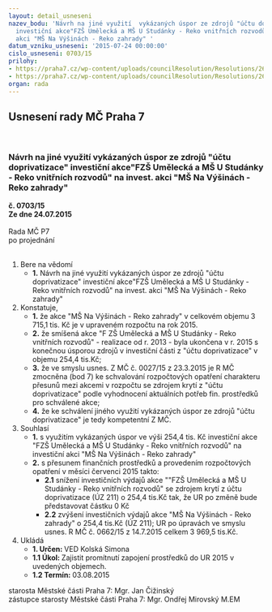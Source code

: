 ```yaml
---
layout: detail_usneseni
nazev_bodu: 'Návrh na jiné využití  vykázaných úspor ze zdrojů "účtu doprivatizace"
  investiční akce"FZŠ Umělecká a MŠ U Studánky - Reko vnitřních rozvodů" na invest.
  akci "MŠ Na Výšinách - Reko zahrady" '
datum_vzniku_usneseni: '2015-07-24 00:00:00'
cislo_usneseni: 0703/15
prilohy:
- https://praha7.cz/wp-content/uploads/councilResolution/Resolutions/26146/47-15-p%c5%99.1_d%c5%afvodov%c3%a1_zpr%c3%a1va.doc
- https://praha7.cz/wp-content/uploads/councilResolution/Resolutions/26146/47-15-p%c5%99esun_2544_tis__k%c4%8d_zastupitelstvo_(2).doc
organ: rada
---
```

<div id="ucUsn_pList" class="usn">
	<span><h2>Usnesení rady MČ Praha 7 </h2>
<br></span><div class="standBody">
<span><h3>Návrh na jiné využití  vykázaných úspor ze zdrojů "účtu doprivatizace" investiční akce"FZŠ Umělecká a MŠ U Studánky - Reko vnitřních rozvodů" na invest. akci "MŠ Na Výšinách - Reko zahrady" </h3></span><div class="center">
		<strong>č. 0703/15</strong><br>
	</div>
<div class="center">
		<strong>Ze dne 24.07.2015</strong><br><br>
	</div>Rada MČ P7<br> po projednání<br><br><ol>
<li>Bere na vědomí<ul><li>
<strong>1.</strong> Návrh na jiné využití  vykázaných úspor ze zdrojů "účtu doprivatizace" investiční akce"FZŠ Umělecká a MŠ U Studánky - Reko vnitřních rozvodů" na invest. akci "MŠ Na Výšinách - Reko zahrady" </li></ul>
</li>
<li>Konstatuje,<ul>
<li>
<strong>1.</strong> že akce  "MŠ Na Výšinách  - Reko zahrady" v celkovém objemu 3 715,1 tis. Kč je v upraveném rozpočtu na rok 2015.</li>
<li>
<strong>2.</strong> že smíšená akce "F ZŠ Umělecká a MŠ U Studánky - Reko vnitřních rozvodů" - realizace od r. 2013 - byla ukončena v r. 2015 s konečnou úsporou zdrojů v investiční části z "účtu doprivatizace" v objemu 254,4 tis.Kč;</li>
<li>
<strong>3.</strong> že ve smyslu usnes. Z MČ č. 0027/15 z 23.3.2015 je R MČ zmocněna (bod 7) ke schvalování rozpočtových opatření charakteru přesunů mezi akcemi v rozpočtu se zdrojem krytí z "účtu doprivatizace"  podle vyhodnocení aktuálních potřeb  fin. prostředků pro schválené akce; </li>
<li>
<strong>4.</strong> že ke schválení jiného využití vykázaných úspor ze zdrojů "účtu doprivatizace" je tedy kompetentní Z MČ. </li>
</ul>
</li>
<li>Souhlasí<ul>
<li>
<strong>1.</strong> s využitím vykázaných úspor  ve výši 254,4 tis. Kč  investiční akce "FZŠ Umělecká a MŠ U Studánky - Reko vnitřních rozvodů" na investiční akci "MŠ Na Výšinách  - Reko zahrady"</li>
<li>
<strong>2.</strong> s přesunem finančních prostředků a provedením rozpočtových opatření v měsíci červenci 2015 takto:<ul>
<li>
<strong>2.1</strong> snížení investičních  výdajů akce ""FZŠ Umělecká a MŠ U Studánky - Reko vnitřních rozvodů" se zdrojem krytí z účtu doprivatizace (ÚZ 211) o 254,4 tis.Kč tak, že UR po změně bude  představovat částku 0 Kč </li>
<li>
<strong>2.2</strong> zvýšení investičních výdajů akce "MŠ Na Výšinách - Reko zahrady" o 254,4 tis.Kč (ÚZ 211); UR po úpravách ve smyslu usnes. R MČ č. 0662/15 z 14.7.2015 celkem 3 969,5 tis.Kč.</li>
</ul>
</li>
</ul>
</li>
<li>Ukládá<ul>
<li>
<strong>1. Určen: </strong>VED Kolská Simona</li>
<li>
<strong>1.1 Úkol: </strong>Zajistit promítnutí zapojení prostředků do UR 2015 v uvedených objemech.</li>
<li>
<strong>1.2 Termín: </strong>03.08.2015</li>
</ul>
</li>
</ol>starosta Městské části Praha 7: Mgr. Jan Čižinský<br>zástupce starosty Městské části Praha 7: Mgr. Ondřej Mirovský M.EM 
</div>
</div>